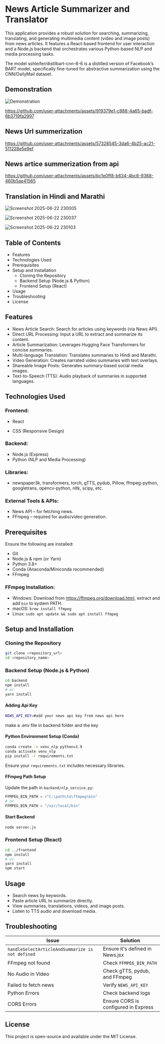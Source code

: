 # News Article Summarizer and Translator

This application provides a robust solution for searching, summarizing, translating, and generating multimedia content (video and image posts) from news articles. It features a React-based frontend for user interaction and a Node.js backend that orchestrates various Python-based NLP and media processing tasks.

The model sshleifer/distilbart-cnn-6-6 is a distilled version of Facebook’s BART model, specifically fine-tuned for abstractive summarization using the CNN/DailyMail dataset.

## Demonstration

![Demonstration](https://github.com/user-attachments/assets/c7fc0e46-cc3b-4dea-acb2-e41fdfe2322c)

https://github.com/user-attachments/assets/919379e1-c888-4a65-badf-6b3719fa2997

## News Url summerization

https://github.com/user-attachments/assets/57328545-3da6-4b25-ac21-511228e5e9ef

## News artice summerization from api

https://github.com/user-attachments/assets/bc1e0ff8-b634-4bc6-9368-460b5ae41565

## Translation in Hindi and Marathi

![Screenshot 2025-06-22 230005](https://github.com/user-attachments/assets/da6e839d-d3d4-4cf7-bdd3-72d23b95df02)

![Screenshot 2025-06-22 230037](https://github.com/user-attachments/assets/a12d7ddd-e271-4bb0-ad3b-b1e0a60bfb9d)

![Screenshot 2025-06-22 230103](https://github.com/user-attachments/assets/62141eff-132c-4ab3-9c24-fe3de2fb2d46)

## Table of Contents

- Features
- Technologies Used
- Prerequisites
- Setup and Installation
  - Cloning the Repository
  - Backend Setup (Node.js & Python)
  - Frontend Setup (React)
- Usage
- Troubleshooting
- License

## Features

- News Article Search: Search for articles using keywords (via News API).
- Direct URL Processing: Input a URL to extract and summarize its content.
- Article Summarization: Leverages Hugging Face Transformers for concise summaries.
- Multi-language Translation: Translates summaries to Hindi and Marathi.
- Video Generation: Creates narrated video summaries with text overlays.
- Shareable Image Posts: Generates summary-based social media images.
- Text-to-Speech (TTS): Audio playback of summaries in supported languages.

## Technologies Used

### Frontend:

- React

- CSS (Responsive Design)

### Backend:

- Node.js (Express)
- Python (NLP and Media Processing)

### Libraries:

- newspaper3k, transformers, torch, gTTS, pydub, Pillow, ffmpeg-python, googletrans, opencv-python, nltk, scipy, etc.

### External Tools & APIs:

- News API – for fetching news.
- FFmpeg – required for audio/video generation.

## Prerequisites

Ensure the following are installed:

- Git
- Node.js & npm (or Yarn)
- Python 3.8+
- Conda (Anaconda/Miniconda recommended)
- FFmpeg

### FFmpeg Installation:

- Windows: Download from https://ffmpeg.org/download.html, extract and add `bin` to system PATH.
- macOS: `brew install ffmpeg`
- Linux: `sudo apt update && sudo apt install ffmpeg`

## Setup and Installation

### Cloning the Repository

```bash
git clone <repository_url>
cd <repository_name>
```

### Backend Setup (Node.js & Python)

```bash
cd backend
npm install
# or
yarn install
```

#### Adding Api Key

```bash
NEWS_API_KEY=#add your news api key from news api here
```

make a .env file in backend folder and the key

#### Python Environment Setup (Conda)

```bash
conda create -n venv_nlp python=3.9
conda activate venv_nlp
pip install -r requirements.txt
```

Ensure your `requirements.txt` includes necessary libraries.

#### FFmpeg Path Setup

Update the path in `backend/nlp_service.py`:

```python
FFMPEG_BIN_PATH = r"C:\path\to\ffmpeg\bin"
# or
FFMPEG_BIN_PATH = "/usr/local/bin"
```

#### Start Backend

```bash
node server.js
```

### Frontend Setup (React)

```bash
cd ../frontend
npm install
# or
yarn install
npm start
```

## Usage

- Search news by keywords.
- Paste article URL to summarize directly.
- View summaries, translations, videos, and image posts.
- Listen to TTS audio and download media.

## Troubleshooting

| Issue                                            | Solution                             |
| ------------------------------------------------ | ------------------------------------ |
| `handleSelectArticleAndSummarize is not defined` | Ensure it's defined in News.jsx      |
| FFmpeg not found                                 | Check `FFMPEG_BIN_PATH`              |
| No Audio in Video                                | Check gTTS, pydub, and FFmpeg        |
| Failed to fetch news                             | Verify `NEWS_API_KEY`                |
| Python Errors                                    | Check backend logs                   |
| CORS Errors                                      | Ensure CORS is configured in Express |

## License

This project is open-source and available under the MIT License.
